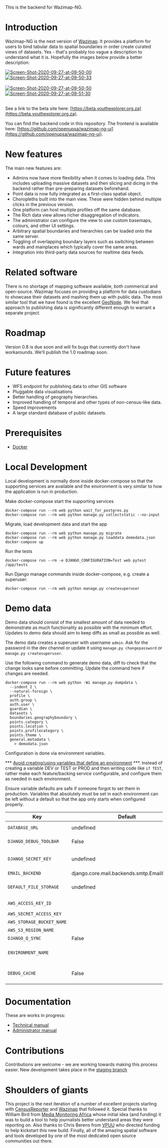 This is the backend for Wazimap-NG.

# Introduction

Wazimap-NG is the next version of [Wazimap](http://www.wazimap.co.za). It provides a platform for users to bind tabular data to spatial boundaries in order create curated views of datasets. Yes - that's probably too vague a description to understand what it is. Hopefully the images below provide a better description:

<a href="https://postimg.cc/G8XkZRhV" target="_blank"><img src="https://i.postimg.cc/G8XkZRhV/Screen-Shot-2020-09-27-at-09-50-00.png" alt="Screen-Shot-2020-09-27-at-09-50-00"/></a> <a href="https://postimg.cc/MM67PHx1" target="_blank"><img src="https://i.postimg.cc/MM67PHx1/Screen-Shot-2020-09-27-at-09-50-33.png" alt="Screen-Shot-2020-09-27-at-09-50-33"/></a><br/><br/>
<a href="https://postimg.cc/4HnzG0Yd" target="_blank"><img src="https://i.postimg.cc/4HnzG0Yd/Screen-Shot-2020-09-27-at-09-50-50.png" alt="Screen-Shot-2020-09-27-at-09-50-50"/></a> <a href="https://postimg.cc/MXsDL7nH" target="_blank"><img src="https://i.postimg.cc/MXsDL7nH/Screen-Shot-2020-09-27-at-09-51-30.png" alt="Screen-Shot-2020-09-27-at-09-51-30"/></a><br/><br/>

See a link to the beta site here: [https://beta.youthexplorer.org.za](https://beta.youthexplorer.org.za).

You can find the backend code in this repository. The frontend is available here: [https://github.com/openupsa/wazimap-ng-ui](https://github.com/openupsa/wazimap-ng-ui).

# New features

The main new features are:

* Admins now have more flexibility when it comes to loading data. This includes uploading massive datasets and then slicing and dicing in the backend rather than pre-preparing datasets beforehand.
* Point data is now fully integrated as a first-class spatial object.
* Choropleths built into the main view. These were hidden behind multiple clicks in the previous version.
* One platform can host multiple profiles off the same database.
* The Rich data view allows richer disaggregation of indicators.
* The administrator can configure the view to use custom basemaps, colours, and other UI settings.
* Arbitrary spatial boundaries and hierarchies can be loaded onto the same server.
* Toggling of overlapping boundary layers such as switching between wards and mainplaces which typically cover the same areas.
* Integration into third-party data sources for realtime data feeds.

# Related software
There is no shortage of mapping software available, both commerical and open-source. Wazimap focuses on providing a platform for data custodians to showcase their datasets and mashing them up with public data. The most similar tool that we have found is the excellent [GeoNode](https://geonode.org/). We feel that approach to publishing data is significantly different enough to warrant a separate project.

# Roadmap
Version 0.8 is due soon and will fix bugs that currently don't have workarounds. We'll publish the 1.0 roadmap soon.

# Future features
* WFS endpoint for publishing data to other GIS software
* Pluggable data visualisations
* Better handling of geography hierarchies.
* Improved handling of temporal and other types of non-census-like data.
* Speed improvements
* A large standard database of public datasets.

# Prerequisites

- [Docker](https://docs.docker.com/docker-for-mac/install/)

# Local Development

Local development is normally done inside docker-compose so that the supporting services are available and the environment is very similar to how the application is run in production.

Make docker-compose start the supporting services

    docker-compose run --rm web python wait_for_postgres.py
    docker-compose run --rm web python manage.py collectstatic --no-input
    

Migrate, load development data and start the app

    docker-compose run --rm web python manage.py migrate
    docker-compose run --rm web python manage.py loaddata demodata.json
    docker-compose up

Run the tests

    docker-compose run --rm -e DJANGO_CONFIGURATION=Test web pytest /app/tests

Run Django manage commands inside docker-compose, e.g. create a superuser:

    docker-compose run --rm web python manage.py createsuperuser


# Demo data

Demo data should consist of the smallest amount of data needed to demonstrate as
much functionality as possible with the minimum effort. Updates to demo data should
aim to keep diffs as small as possible as well.

The demo data creates a superuser with username `admin`. Ask for the password
in the dev channel or update it using `manage.py changepassword` or
`manage.py createsuperuser`.

Use the following command to generate demo data, diff to check that the change
looks sane before committing. Update the command here if changes are needed.

```
docker-compose run --rm web python -Wi manage.py dumpdata \
  --indent 2 \
  --natural-foreign \
  profile \
  auth.group \
  auth.user \
  guardian \
  datasets \
  boundaries.geographyboundary \
  points.category \
  points.location \
  points.profilecategory \
  points.theme \
  general.metadata \
    > demodata.json
```

Configuration is done via environment variables.

*** [Avoid creating/using variables that define an environment](https://12factor.net/) ***. Instead of creating a variable DEV or TEST or PROD and then writing code like `if TEST`, rather make each feature/backing service configurable, and configure them as needed in each environment.

Ensure variable defaults are safe if someone forgot to set them in production. Variables that absolutely must be set in each environment can be left without a default so that the app only starts when configured properly.

| Key | Default | Type | Description |
|-----|---------|------|-------------|
| `DATABASE_URL` | undefined | String | `postgresql://user:password@hostname/dbname` style URL |
| `DJANGO_DEBUG_TOOLBAR` | False | Boolean | Set to `True` to enable the Django Debug toolbar NOT ON A PUBLIC SERVER! |
| `DJANGO_SECRET_KEY` | undefined | String | Set this to something secret and unguessable in production. The security of your cookies and other crypto stuff in django depends on it. |
| `EMAIL_BACKEND` | django.core.mail.backends.smtp.EmailBackend |||
| `DEFAULT_FILE_STORAGE` | undefined | string | e.g. `storages.backends.s3boto3.S3Boto3Storage` or `django.core.files.storage.FileSystemStorage` |
| `AWS_ACCESS_KEY_ID` ||| Only required if `DEFAULT_FILE_STORAGE` is `storages.backends.s3boto3.S3Boto3Storage` |
| `AWS_SECRET_ACCESS_KEY` ||| ditto |
| `AWS_STORAGE_BUCKET_NAME` ||| ditto |
| `AWS_S3_REGION_NAME` ||| ditto |
| `DJANGO_Q_SYNC` | False || Usually useful for automated tests |
| `ENVIRONMENT_NAME` ||| Only to be used for a server to identify itself e.g. in logs or notifications, and not intended for configuration logic |
| `DEBUG_CACHE` | False | boolean | Set to true enable the cache despite DEBUG being true. This is useful when you want the cache enabled for development. |


# Documentation
These are works in progress:

* [Technical manual](https://openup.gitbook.io/wazi-ng-technical/)
* [Administrator manual](https://openup.gitbook.io/wazimap-ng/)

# Contributions
Contributions are welcome - we are working towards making this process easier. New development takes place in the [staging branch](https://github.com/OpenUpSA/wazimap-ng/tree/staging)

# Shoulders of giants
This project is the next iteration of a number of excellent projects starting with [CensusReporter](https://censusreporter.org/) and [Wazimap](http://www.wazimap.co.za) that followed it. Special thanks to William Bird from [Media Monitoring Africa](https://mediamonitoringafrica.org) whose initial idea (and funding) it was to build a tool to help journalists better understand areas they were reporting on. Also thanks to Chris Berens from [VPUU](vpuu.org.za) who directed funding to help kickstart this new build. Finally, all of the amazing spatial software and tools developed by one of the most dedicated open source communities out there.
